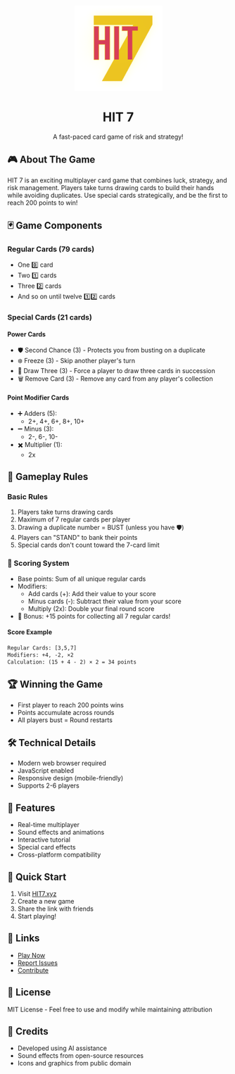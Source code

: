 <div align="center">
  <img src="public/images/hit7-logo.png" alt="HIT 7 Logo" width="200"/>
  <h1>HIT 7</h1>
  <p>A fast-paced card game of risk and strategy!</p>
</div>

## 🎮 About The Game
HIT 7 is an exciting multiplayer card game that combines luck, strategy, and risk management. Players take turns drawing cards to build their hands while avoiding duplicates. Use special cards strategically, and be the first to reach 200 points to win!

## 🃏 Game Components

### Regular Cards (79 cards)
- One 0️⃣ card
- Two 1️⃣ cards
- Three 2️⃣ cards
- And so on until twelve 1️⃣2️⃣ cards

### Special Cards (21 cards)

#### Power Cards
- 🛡️ Second Chance (3) - Protects you from busting on a duplicate
- ❄️ Freeze (3) - Skip another player's turn
- 🎯 Draw Three (3) - Force a player to draw three cards in succession
- 🗑️ Remove Card (3) - Remove any card from any player's collection

#### Point Modifier Cards
- ➕ Adders (5):
  - 2+, 4+, 6+, 8+, 10+
- ➖ Minus (3):
  - 2-, 6-, 10-
- ✖️ Multiplier (1):
  - 2x

## 🎲 Gameplay Rules

### Basic Rules
1. Players take turns drawing cards
2. Maximum of 7 regular cards per player
3. Drawing a duplicate number = BUST (unless you have 🛡️)
4. Players can "STAND" to bank their points
5. Special cards don't count toward the 7-card limit

### 💯 Scoring System
- Base points: Sum of all unique regular cards
- Modifiers:
  - Add cards (+): Add their value to your score
  - Minus cards (-): Subtract their value from your score
  - Multiply (2x): Double your final round score
- 🌟 Bonus: +15 points for collecting all 7 regular cards!

#### Score Example
```
Regular Cards: [3,5,7]
Modifiers: +4, -2, ×2
Calculation: (15 + 4 - 2) × 2 = 34 points
```

## 🏆 Winning the Game
- First player to reach 200 points wins
- Points accumulate across rounds
- All players bust = Round restarts

## 🛠️ Technical Details
- Modern web browser required
- JavaScript enabled
- Responsive design (mobile-friendly)
- Supports 2-6 players

## 🎵 Features
- Real-time multiplayer
- Sound effects and animations
- Interactive tutorial
- Special card effects
- Cross-platform compatibility

## 🚀 Quick Start
1. Visit [HIT7.xyz](https://hit7.xyz)
2. Create a new game
3. Share the link with friends
4. Start playing!

## 🔗 Links
- [Play Now](https://hit7.xyz)
- [Report Issues](https://github.com/JawadAlSaeed/HIT7/issues)
- [Contribute](https://github.com/JawadAlSaeed/HIT7)

## 📜 License
MIT License - Feel free to use and modify while maintaining attribution

## 🙏 Credits
- Developed using AI assistance
- Sound effects from open-source resources
- Icons and graphics from public domain
